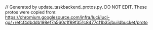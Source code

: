// Generated by update_taskbackend_protos.py. DO NOT EDIT.
These protos were copied from:
https://chromium.googlesource.com/infra/luci/luci-go/+/efcf4dbddb198ef7a560c1f89f351c8477cf1b35/buildbucket/proto
